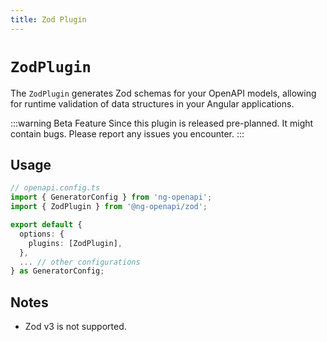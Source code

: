 ```yaml
---
title: Zod Plugin
---
```


# `ZodPlugin`

The `ZodPlugin` generates Zod schemas for your OpenAPI models, allowing for runtime validation of data structures in
your Angular applications.

:::warning Beta Feature
Since this plugin is released pre-planned. It might contain bugs. Please report any issues you encounter.
:::

## Usage

```typescript
// openapi.config.ts
import { GeneratorConfig } from 'ng-openapi';
import { ZodPlugin } from '@ng-openapi/zod';

export default {
  options: {
    plugins: [ZodPlugin],
  },
  ... // other configurations
} as GeneratorConfig;
```

## Notes

- Zod v3 is not supported.